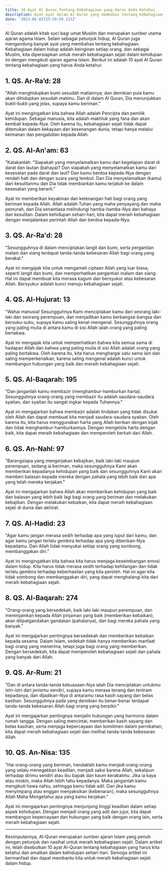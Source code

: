 ```yaml
---
title: 10 Ayat Al Quran Tentang Kebahagiaan yang Harus Anda Ketahui
description: Ayat-ayat dalam Al-Quran yang membahas tentang Kebahagiaan
date: '2023-05-01T23:59:59.121Z'
---
```


Al Quran adalah kitab suci bagi umat Muslim dan merupakan sumber utama ajaran agama Islam. Selain sebagai petunjuk hidup, Al Quran juga mengandung banyak ayat yang membahas tentang kebahagiaan. Kebahagiaan dalam hidup adalah keinginan setiap orang, dan sebagai Muslim, kita dipersiapkan untuk meraih kebahagiaan sejati dalam kehidupan ini dengan mengikuti ajaran agama Islam. Berikut ini adalah 10 ayat Al Quran tentang kebahagiaan yang harus Anda ketahui:

## 1. QS. Ar-Ra’d: 28

"Allah menghidupkan bumi sesudah matiannya; dan demikian pula kamu akan dihidupkan sesudah matimu. Dan di dalam Al Quran, Dia menunjukkan bukti-bukti yang jelas, supaya kamu beriman."

Ayat ini mengingatkan kita bahwa Allah adalah Pencipta dan pemilik kehidupan. Sebagai manusia, kita adalah makhluk yang fana dan akan kembali kepada-Nya. Oleh karena itu, kebahagiaan sejati tidak dapat ditemukan dalam kekayaan dan kesenangan dunia, tetapi hanya melalui keimanan dan pengabdian kepada Allah.

## 2. QS. Al-An'am: 63

"Katakanlah: "Siapakah yang menyelamatkan kamu dari kegelapan darat di darat dan lautan (bahaya)? Dan siapakah yang menyelamatkan kamu dari kesesatan pada darat dan laut? Dan kamu berdoa kepada-Nya dengan rendah hati dan dengan suara yang lembut. Dan Dia menyelamatkan (kamu) dari kesulitanmu dan Dia tidak membiarkan kamu terjatuh ke dalam kesesatan yang berarti."

Ayat ini memberikan keyakinan dan ketenangan hati bagi orang yang beriman kepada Allah. Allah adalah Tuhan yang maha penyayang dan maha pemurah, dan Dia senantiasa melindungi hamba-hamba-Nya dari bahaya dan kesulitan. Dalam kehidupan sehari-hari, kita dapat meraih kebahagiaan dengan menjalankan perintah Allah dan berdoa kepada-Nya.

## 3. QS. Ar-Ra'd: 28

"Sesungguhnya di dalam menciptakan langit dan bumi, serta pergantian malam dan siang terdapat tanda-tanda kebesaran Allah bagi orang yang berakal."

Ayat ini mengajak kita untuk mengamati ciptaan Allah yang luar biasa, seperti langit dan bumi, dan memperhatikan pergantian malam dan siang. Hal ini dapat membuat kita merasa kagum dan bersyukur atas kebesaran Allah. Bersyukur adalah kunci menuju kebahagiaan sejati.

## 4. QS. Al-Hujurat: 13

"Wahai manusia! Sesungguhnya Kami menciptakan kamu dari seorang laki-laki dan seorang perempuan, dan menjadikan kamu berbangsa-bangsa dan bersuku-suku, supaya kamu saling kenal-mengenal. Sesungguhnya orang yang paling mulia di antara kamu di sisi Allah ialah orang yang paling bertakwa.

Ayat ini mengajak kita untuk memperhatikan bahwa kita semua sama di hadapan Allah dan bahwa yang paling mulia di sisi Allah adalah orang yang paling bertakwa. Oleh karena itu, kita harus menghargai satu sama lain dan saling memperkenalkan, karena saling mengenal adalah kunci untuk membangun hubungan yang baik dan meraih kebahagiaan sejati.

## 5. QS. Al-Baqarah: 195

"Dan janganlah kamu membazir (menghambur-hamburkan harta). Sesungguhnya orang-orang yang membazir itu adalah saudara-saudara syaitan, dan syaitan itu sangat ingkar kepada Tuhannya."

Ayat ini mengajarkan bahwa membazir adalah tindakan yang tidak disukai oleh Allah dan dapat membuat kita menjadi saudara-saudara syaitan. Oleh karena itu, kita harus menggunakan harta yang Allah berikan dengan bijak dan tidak menghambur-hamburkannya. Dengan mengelola harta dengan baik, kita dapat meraih kebahagiaan dan memperoleh berkah dari Allah.

## 6. QS. An-Nahl: 97

"Barangsiapa yang mengerjakan kebajikan, baik laki-laki maupun perempuan, sedang ia beriman, maka sesungguhnya Kami akan memberikan kepadanya kehidupan yang baik dan sesungguhnya Kami akan memberi balasan kepada mereka dengan pahala yang lebih baik dari apa yang telah mereka kerjakan."

Ayat ini mengajarkan bahwa Allah akan memberikan kehidupan yang baik dan balasan yang lebih baik lagi bagi orang yang beriman dan melakukan kebajikan. Dengan melakukan kebaikan, kita dapat meraih kebahagiaan sejati di dunia dan akhirat.

## 7. QS. Al-Hadid: 23

"Agar kamu jangan merasa sedih terhadap apa yang luput dari kamu, dan agar kamu jangan terlalu gembira terhadap apa yang diberikan-Nya kepadamu. Dan Allah tidak menyukai setiap orang yang sombong, membanggakan diri."

Ayat ini mengingatkan kita bahwa kita harus menjaga keseimbangan emosi dalam hidup. Kita harus tidak merasa sedih terhadap kehilangan dan tidak terlalu gembira terhadap keberhasilan yang kita peroleh. Hal ini agar kita tidak sombong dan membanggakan diri, yang dapat menghalangi kita dari meraih kebahagiaan sejati.

## 8. QS. Al-Baqarah: 274

"Orang-orang yang bersedekah, baik laki-laki maupun perempuan, dan meminjamkan kepada Allah pinjaman yang baik (memberikan kebaikan), akan dilipatgandakan gandakan (pahalanya), dan bagi mereka pahala yang banyak."

Ayat ini mengajarkan pentingnya bersedekah dan memberikan kebaikan kepada sesama. Dalam Islam, sedekah tidak hanya memberikan manfaat bagi orang yang menerima, tetapi juga bagi orang yang memberikan. Dengan bersedekah, kita dapat memperoleh kebahagiaan sejati dan pahala yang banyak dari Allah.

## 9. QS. Ar-Rum: 21

"Dan di antara tanda-tanda kekuasaan-Nya ialah Dia menciptakan untukmu istri-istri dari jenismu sendiri, supaya kamu merasa tenang dan tentram kepadanya, dan dijadikan-Nya di antaramu rasa kasih sayang dan belas kasihan. Sesungguhnya pada yang demikian itu benar-benar terdapat tanda-tanda kebesaran Allah bagi orang yang berpikir."

Ayat ini mengajarkan pentingnya menjalin hubungan yang harmonis dalam rumah tangga. Dengan saling mencintai, memberikan kasih sayang dan belas kasihan, serta menjaga kepercayaan dan komitmen dalam pernikahan, kita dapat meraih kebahagiaan sejati dan melihat tanda-tanda kebesaran Allah.

## 10. QS. An-Nisa: 135

"Hai orang-orang yang beriman, hendaklah kamu menjadi orang-orang yang selalu menegakkan keadilan, menjadi saksi karena Allah, sekalipun terhadap dirimu sendiri atau ibu bapak dan kaum kerabatmu. Jika ia kaya atau miskin, maka Allah lebih tahu kepadanya. Maka janganlah kamu mengikuti hawa nafsu, sehingga kamu tidak adil. Dan jika kamu menyimpang atau enggan menyaksikan (kebenaran), maka sesungguhnya Allah Maha Mengetahui apa yang kamu kerjakan."

Ayat ini mengajarkan pentingnya menjunjung tinggi keadilan dalam setiap aspek kehidupan. Dengan menjadi orang yang adil dan jujur, kita dapat membangun kepercayaan dan hubungan yang baik dengan orang lain, serta meraih kebahagiaan sejati.

---

Kesimpulannya, Al-Quran merupakan sumber ajaran Islam yang penuh dengan petunjuk dan nasihat untuk meraih kebahagiaan sejati. Dalam artikel ini, telah disebutkan 10 ayat Al-Quran tentang kebahagiaan yang harus kita ketahui dan amalkan dalam kehidupan sehari-hari. Semoga artikel ini bermanfaat dan dapat membantu kita untuk meraih kebahagiaan sejati dalam hidup.